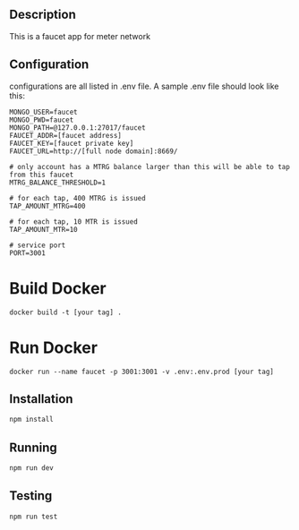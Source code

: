## Description

This is a faucet app for meter network

## Configuration

configurations are all listed in .env file. A sample .env file should look like this:

```
MONGO_USER=faucet
MONGO_PWD=faucet
MONGO_PATH=@127.0.0.1:27017/faucet
FAUCET_ADDR=[faucet address]
FAUCET_KEY=[faucet private key]
FAUCET_URL=http://[full node domain]:8669/

# only account has a MTRG balance larger than this will be able to tap from this faucet
MTRG_BALANCE_THRESHOLD=1

# for each tap, 400 MTRG is issued
TAP_AMOUNT_MTRG=400

# for each tap, 10 MTR is issued
TAP_AMOUNT_MTR=10

# service port
PORT=3001
```

# Build Docker

```
docker build -t [your tag] .
```

# Run Docker

```
docker run --name faucet -p 3001:3001 -v .env:.env.prod [your tag]
```

## Installation

```bash
npm install
```

## Running

```bash
npm run dev
```

## Testing

```bash
npm run test
```
